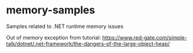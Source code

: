 # memory-samples
Samples related to .NET runtime memory issues

Out of memory exception from tutorial:
https://www.red-gate.com/simple-talk/dotnet/.net-framework/the-dangers-of-the-large-object-heap/
